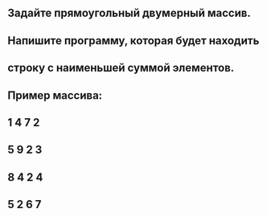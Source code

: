 ## Задайте прямоугольный двумерный массив. 
## Напишите программу, которая будет находить 
## строку с наименьшей суммой элементов.

## Пример массива:

## 1 4 7 2
## 5 9 2 3
## 8 4 2 4
## 5 2 6 7